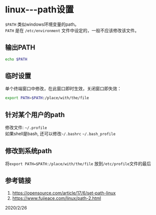 # linux---path设置

`$PATH` 类似windows环境变量的path。  
`PATH` 是在 `/etc/environment` 文件中设定的，一般不应该修改该文件。  

## 输出PATH
```sh
echo $PATH
```

## 临时设置
单个终端窗口中修改，在此窗口即时生效，关闭窗口即失效：  
```sh
export PATH=$PATH:/place/with/the/file
```

## 针对某个用户的path
修改文件: `~/.profile`  
如果shell是bash, 还可以修改`~/.bashrc` `~/.bash_profile`  

## 修改到系统path
将`export PATH=$PATH:/place/with/the/file` 放到`/etc/profile`文件的最后  


## 参考链接
1. https://opensource.com/article/17/6/set-path-linux  
2. https://www.fujieace.com/linux/path-2.html  


2020/2/26  
